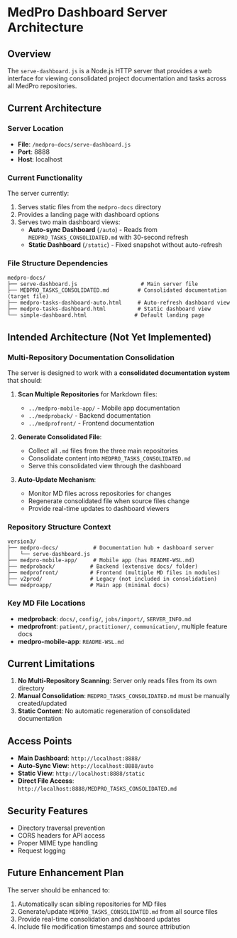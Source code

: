 # MedPro Dashboard Server Architecture

## Overview
The `serve-dashboard.js` is a Node.js HTTP server that provides a web interface for viewing consolidated project documentation and tasks across all MedPro repositories.

## Current Architecture

### Server Location
- **File**: `/medpro-docs/serve-dashboard.js`
- **Port**: 8888
- **Host**: localhost

### Current Functionality
The server currently:
1. Serves static files from the `medpro-docs` directory
2. Provides a landing page with dashboard options
3. Serves two main dashboard views:
   - **Auto-sync Dashboard** (`/auto`) - Reads from `MEDPRO_TASKS_CONSOLIDATED.md` with 30-second refresh
   - **Static Dashboard** (`/static`) - Fixed snapshot without auto-refresh

### File Structure Dependencies
```
medpro-docs/
├── serve-dashboard.js                    # Main server file
├── MEDPRO_TASKS_CONSOLIDATED.md         # Consolidated documentation (target file)
├── medpro-tasks-dashboard-auto.html     # Auto-refresh dashboard view
├── medpro-tasks-dashboard.html          # Static dashboard view
└── simple-dashboard.html               # Default landing page
```

## Intended Architecture (Not Yet Implemented)

### Multi-Repository Documentation Consolidation
The server is designed to work with a **consolidated documentation system** that should:

1. **Scan Multiple Repositories** for Markdown files:
   - `../medpro-mobile-app/` - Mobile app documentation
   - `../medproback/` - Backend documentation  
   - `../medprofront/` - Frontend documentation

2. **Generate Consolidated File**:
   - Collect all `.md` files from the three main repositories
   - Consolidate content into `MEDPRO_TASKS_CONSOLIDATED.md`
   - Serve this consolidated view through the dashboard

3. **Auto-Update Mechanism**:
   - Monitor MD files across repositories for changes
   - Regenerate consolidated file when source files change
   - Provide real-time updates to dashboard viewers

### Repository Structure Context
```
version3/
├── medpro-docs/           # Documentation hub + dashboard server
│   └── serve-dashboard.js
├── medpro-mobile-app/     # Mobile app (has README-WSL.md)
├── medproback/           # Backend (extensive docs/ folder)
├── medprofront/          # Frontend (multiple MD files in modules)
├── v2prod/               # Legacy (not included in consolidation)
└── medproapp/            # Main app (minimal docs)
```

### Key MD File Locations
- **medproback**: `docs/`, `config/`, `jobs/import/`, `SERVER_INFO.md`
- **medprofront**: `patient/`, `practitioner/`, `communication/`, multiple feature docs
- **medpro-mobile-app**: `README-WSL.md`

## Current Limitations
1. **No Multi-Repository Scanning**: Server only reads files from its own directory
2. **Manual Consolidation**: `MEDPRO_TASKS_CONSOLIDATED.md` must be manually created/updated
3. **Static Content**: No automatic regeneration of consolidated documentation

## Access Points
- **Main Dashboard**: `http://localhost:8888/`
- **Auto-Sync View**: `http://localhost:8888/auto`
- **Static View**: `http://localhost:8888/static`
- **Direct File Access**: `http://localhost:8888/MEDPRO_TASKS_CONSOLIDATED.md`

## Security Features
- Directory traversal prevention
- CORS headers for API access
- Proper MIME type handling
- Request logging

## Future Enhancement Plan
The server should be enhanced to:
1. Automatically scan sibling repositories for MD files
2. Generate/update `MEDPRO_TASKS_CONSOLIDATED.md` from all source files
3. Provide real-time consolidation and dashboard updates
4. Include file modification timestamps and source attribution
